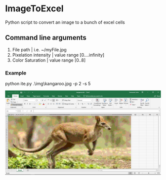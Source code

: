 # ImageToExcel
Python script to convert an image to a bunch of excel cells

## Command line arguments

1. File path | i.e. ~/myFile.jpg
2. Pixelation intensity | value range [0....infinity]
3. Color Saturation |  value range [0..8]

### Example
  python ite.py .\img\kangaroo.jpg -p 2 -s 5

![kangaroo](img/kangarooExample.jpg)
